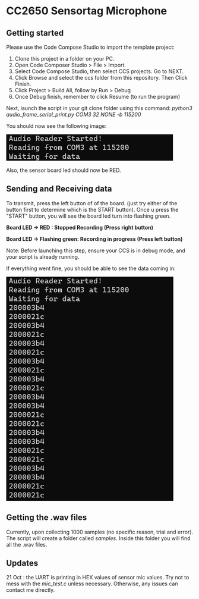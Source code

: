 # CC2650 Sensortag Microphone

## Getting started 
Please use the Code Compose Studio to import the template project:  
1. Clone this project in a folder on your PC. 
2. Open Code Composer Studio > File > Import.  
3. Select Code Compose Studio, then select CCS projects. Go to NEXT.  
4. Click Browse and select the ccs folder from this repository. Then Click Finish.  
5.  Click Project > Build All,  follow by Run > Debug 
6.  Once Debug finish, remember to click Resume (to run the program)

Next, launch the script in your git clone folder using this command:
*python3 audio_frame_serial_print.py COM3 32 NONE -b 115200*

You should now see the following image:

![waiting_data](images/waiting_data.jpg)

Also, the sensor board led should now be RED. 
## Sending and Receiving data
To transmit, press the left button of of the board. (just try either of the button first to determine which is the START button). Once u press the "START" button, you will see the board led turn into flashing green.

**Board LED -> RED : Stopped Recording (Press right button)**

**Board LED -> Flashing green: Recording in progress (Press left button)** 

Note: Before launching this step, ensure your CCS is in debug mode, and your script is already running.

If everything went fine, you should be able to see the data coming in:

![transmiting](images/with_data.png)


## Getting the .wav files 
Currently, upon collecting 1000 samples (no specific reason, trial and error). The script will create a folder called *samples*. Inside this folder you will find all the .wav files.

## Updates 
21 Oct : the UART is printing in HEX values of sensor mic values. 
Try not to mess with the *mic_test.c* unless necessary. Otherwise, any issues can contact me directly. 
